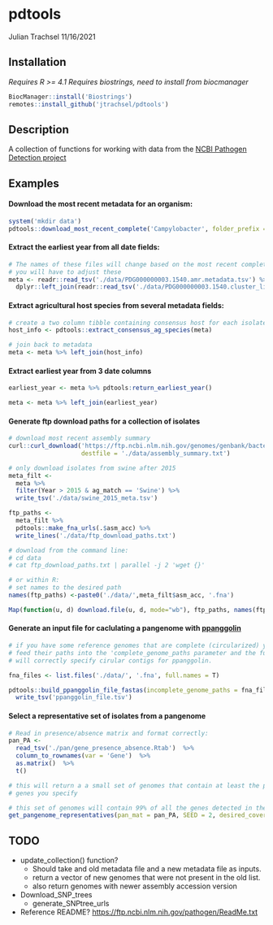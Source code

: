 pdtools
================
Julian Trachsel
11/16/2021

## Installation

*Requires R &gt;= 4.1* *Requires biostrings, need to install from
biocmanager*

``` r
BiocManager::install('Biostrings')
remotes::install_github('jtrachsel/pdtools')
```

## Description

A collection of functions for working with data from the [NCBI Pathogen
Detection project](https://www.ncbi.nlm.nih.gov/pathogens/)

## Examples

#### Download the most recent metadata for an organism:

``` r
system('mkdir data')
pdtools::download_most_recent_complete('Campylobacter', folder_prefix = './data/')
```

#### Extract the earliest year from all date fields:

``` r
# The names of these files will change based on the most recent complete data
# you will have to adjust these
meta <- readr::read_tsv('./data/PDG000000003.1540.amr.metadata.tsv') %>% 
  dplyr::left_join(readr::read_tsv('./data/PDG000000003.1540.cluster_list.tsv'))
```

#### Extract agricultural host species from several metadata fields:

``` r
# create a two column tibble containing consensus host for each isolate
host_info <- pdtools::extract_consensus_ag_species(meta)

# join back to metadata
meta <- meta %>% left_join(host_info)
```

#### Extract earliest year from 3 date columns

``` r
earliest_year <- meta %>% pdtools:return_earliest_year()

meta <- meta %>% left_join(earliest_year)
```

#### Generate ftp download paths for a collection of isolates

``` r
# download most recent assembly summary
curl::curl_download('https://ftp.ncbi.nlm.nih.gov/genomes/genbank/bacteria/assembly_summary.txt',
                    destfile = './data/assembly_summary.txt')

# only download isolates from swine after 2015
meta_filt <-
  meta %>%
  filter(Year > 2015 & ag_match == 'Swine') %>% 
  write_tsv('./data/swine_2015_meta.tsv')

ftp_paths <- 
  meta_filt %>% 
  pdtools::make_fna_urls(.$asm_acc) %>% 
  write_lines('./data/ftp_download_paths.txt')

# download from the command line:
# cd data
# cat ftp_download_paths.txt | parallel -j 2 'wget {}'

# or within R:
# set names to the desired path 
names(ftp_paths) <-paste0('./data/',meta_filt$asm_acc, '.fna')

Map(function(u, d) download.file(u, d, mode="wb"), ftp_paths, names(ftp_paths))
```

#### Generate an input file for caclulating a pangenome with [ppanggolin](https://github.com/labgem/PPanGGOLiN)

``` r
# if you have some reference genomes that are complete (circularized) you can 
# feed their paths into the 'complete_genome_paths parameter and the function
# will correctly specify cirular contigs for ppanggolin.  

fna_files <- list.files('./data/', '.fna', full.names = T)

pdtools::build_ppanggolin_file_fastas(incomplete_genome_paths = fna_files) %>% 
  write_tsv('ppanggolin_file.tsv')
```

#### Select a representative set of isolates from a pangenome

``` r
# Read in presence/absence matrix and format correctly:
pan_PA <-
  read_tsv('./pan/gene_presence_absence.Rtab')  %>% 
  column_to_rownames(var = 'Gene')  %>% 
  as.matrix()  %>% 
  t()

# this will return a a small set of genomes that contain at least the proportion of
# genes you specify

# this set of genomes will contain 99% of all the genes detected in the pangenome
get_pangenome_representatives(pan_mat = pan_PA, SEED = 2, desired_coverage = .99)
```

## TODO

-   update\_collection() function?
    -   Should take and old metadata file and a new metadata file as
        inputs.  
    -   return a vector of new genomes that were not present in the old
        list.
    -   also return genomes with newer assembly accession version
-   Download\_SNP\_trees
    -   generate\_SNPtree\_urls
-   Reference README? <https://ftp.ncbi.nlm.nih.gov/pathogen/ReadMe.txt>
